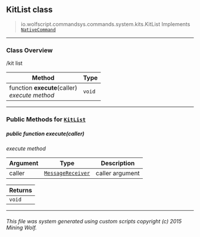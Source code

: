 ## KitList __class__

>io.wolfscript.commandsys.commands.system.kits.KitList
>Implements [`NativeCommand`](../../../NativeCommand.md)

---

### Class Overview

/kit list

Method | Type   
--- | :--- 
 function __execute__(caller) <br> _execute method_ | `void`



---


### Public Methods for [`KitList`](KitList.md)

##### <a id='execute'></a>public  function __execute__(caller)

_execute method_

Argument | Type | Description  
--- | --- | --- 
caller | [`MessageReceiver`](../../../../chat/MessageReceiver.md) | caller argument

Returns | 
--- | 
`void` |


---


###### This file was system generated using custom scripts copyright (c) 2015 Mining Wolf.
	

